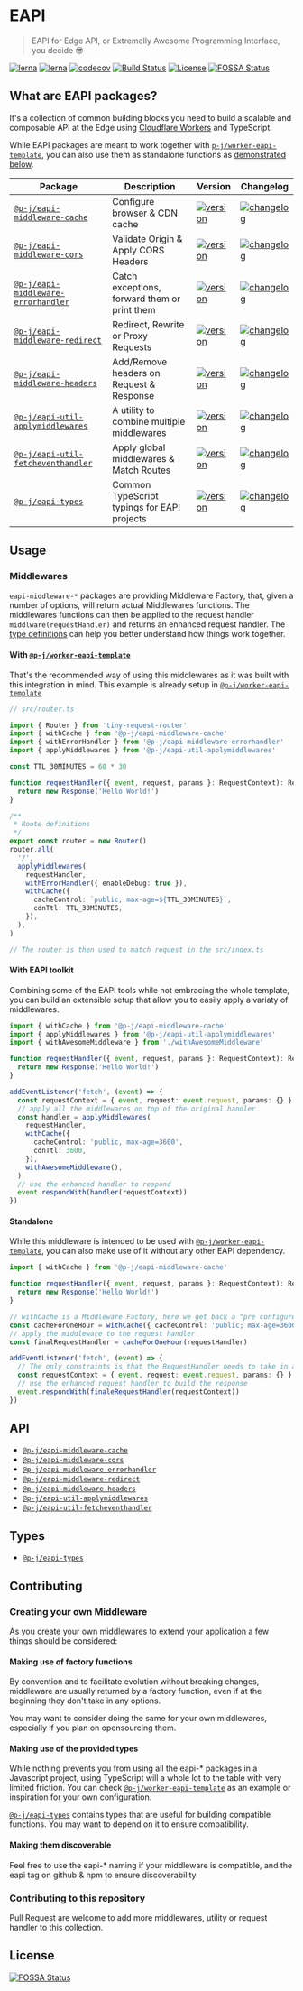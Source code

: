 # EAPI

> EAPI for Edge API, or Extremelly Awesome Programming Interface, you decide 😎

[![lerna](https://img.shields.io/badge/build%20with-lerna-cc00ff?style=flat-square)](https://lerna.js.org/)
[![lerna](https://img.shields.io/badge/released%20with-changeset-blue?style=flat-square)](https://github.com/atlassian/changesets/)
[![codecov](https://img.shields.io/codecov/c/github/p-j/eapi?style=flat-square)](https://codecov.io/gh/p-j/eapi)
[![Build Status](https://img.shields.io/github/workflow/status/p-j/eapi/Build?style=flat-square)](https://github.com/p-j/eapi/actions?query=workflow%3ABuild)
[![License](https://img.shields.io/github/license/p-j/eapi?style=flat-square)](./LICENSE)
[![FOSSA Status](https://app.fossa.com/api/projects/git%2Bgithub.com%2Fp-j%2Feapi.svg?type=shield)](https://app.fossa.com/projects/git%2Bgithub.com%2Fp-j%2Feapi?ref=badge_shield)

## What are EAPI packages?

It's a collection of common building blocks you need to build a scalable and composable API at the Edge using [Cloudflare Workers](https://workers.cloudflare.com/) and TypeScript.

While EAPI packages are meant to work together with [`p-j/worker-eapi-template`](https://github.com/p-j/worker-eapi-template), you can also use them as standalone functions as [demonstrated below](https://github.com/p-j/eapi#standalone).

| Package                                                                        | Description                                  | Version                                                                                                                                                     | Changelog                                                                                                                                        |
| ------------------------------------------------------------------------------ | -------------------------------------------- | ----------------------------------------------------------------------------------------------------------------------------------------------------------- | ------------------------------------------------------------------------------------------------------------------------------------------------ |
| [`@p-j/eapi-middleware-cache`](./packages/eapi-middleware-cache)               | Configure browser & CDN cache                | [![version](https://img.shields.io/npm/v/@p-j/eapi-middleware-cache?style=flat-square)](https://npmjs.com/package/@p-j/eapi-middleware-cache)               | [![changelog](https://img.shields.io/badge/changelog-%2B-lightgrey?style=flat-square)](https://changelogs.xyz/@p-j/eapi-middleware-cache)        |
| [`@p-j/eapi-middleware-cors`](./packages/eapi-middleware-cors)                 | Validate Origin & Apply CORS Headers         | [![version](https://img.shields.io/npm/v/@p-j/eapi-middleware-cors?style=flat-square)](https://npmjs.com/package/@p-j/eapi-middleware-cors)                 | [![changelog](https://img.shields.io/badge/changelog-%2B-lightgrey?style=flat-square)](https://changelogs.xyz/@p-j/eapi-middleware-cors)         |
| [`@p-j/eapi-middleware-errorhandler`](./packages/eapi-middleware-errorhandler) | Catch exceptions, forward them or print them | [![version](https://img.shields.io/npm/v/@p-j/eapi-middleware-errorhandler?style=flat-square)](https://npmjs.com/package/@p-j/eapi-middleware-errorhandler) | [![changelog](https://img.shields.io/badge/changelog-%2B-lightgrey?style=flat-square)](https://changelogs.xyz/@p-j/eapi-middleware-errorhandler) |
| [`@p-j/eapi-middleware-redirect`](./packages/eapi-middleware-redirect)         | Redirect, Rewrite or Proxy Requests          | [![version](https://img.shields.io/npm/v/@p-j/eapi-middleware-redirect?style=flat-square)](https://npmjs.com/package/@p-j/eapi-middleware-redirect)         | [![changelog](https://img.shields.io/badge/changelog-%2B-lightgrey?style=flat-square)](https://changelogs.xyz/@p-j/eapi-middleware-redirect)     |
| [`@p-j/eapi-middleware-headers`](./packages/eapi-middleware-headers)           | Add/Remove headers on Request & Response     | [![version](https://img.shields.io/npm/v/@p-j/eapi-middleware-headers?style=flat-square)](https://npmjs.com/package/@p-j/eapi-middleware-headers)           | [![changelog](https://img.shields.io/badge/changelog-%2B-lightgrey?style=flat-square)](https://changelogs.xyz/@p-j/eapi-middleware-headers)      |
| [`@p-j/eapi-util-applymiddlewares`](./packages/eapi-util-applymiddlewares)     | A utility to combine multiple middlewares    | [![version](https://img.shields.io/npm/v/@p-j/eapi-util-applymiddlewares?style=flat-square)](https://npmjs.com/package/@p-j/eapi-util-applymiddlewares)     | [![changelog](https://img.shields.io/badge/changelog-%2B-lightgrey?style=flat-square)](https://changelogs.xyz/@p-j/eapi-util-applymiddlewares)   |
| [`@p-j/eapi-util-fetcheventhandler`](./packages/eapi-util-fetcheventhandler)   | Apply global middlewares & Match Routes      | [![version](https://img.shields.io/npm/v/@p-j/eapi-util-fetcheventhandler?style=flat-square)](https://npmjs.com/package/@p-j/eapi-util-fetcheventhandler)   | [![changelog](https://img.shields.io/badge/changelog-%2B-lightgrey?style=flat-square)](https://changelogs.xyz/@p-j/eapi-util-fetcheventhandler)  |
| [`@p-j/eapi-types`](./packages/eapi-types)                                     | Common TypeScript typings for EAPI projects  | [![version](https://img.shields.io/npm/v/@p-j/eapi-types?style=flat-square)](https://npmjs.com/package/@p-j/eapi-types)                                     | [![changelog](https://img.shields.io/badge/changelog-%2B-lightgrey?style=flat-square)](https://changelogs.xyz/@p-j/eapi-types)                   |

## Usage

### Middlewares

`eapi-middleware-*` packages are providing Middleware Factory, that, given a number of options, will return actual Middlewares functions.
The middlewares functions can then be applied to the request handler `middlware(requestHandler)` and returns an enhanced request handler.
The [type definitions](https://github.com/p-j/eapi/blob/main/packages/eapi-types/index.d.ts) can help you better understand how things work together.

#### With [`@p-j/worker-eapi-template`](https://github.com/p-j/worker-eapi-template)

That's the recommended way of using this middlewares as it was built with this integration in mind.
This example is already setup in [`@p-j/worker-eapi-template`](https://github.com/p-j/worker-eapi-template)

```ts
// src/router.ts

import { Router } from 'tiny-request-router'
import { withCache } from '@p-j/eapi-middleware-cache'
import { withErrorHandler } from '@p-j/eapi-middleware-errorhandler'
import { applyMiddlewares } from '@p-j/eapi-util-applymiddlewares'

const TTL_30MINUTES = 60 * 30

function requestHandler({ event, request, params }: RequestContext): Response {
  return new Response('Hello World!')
}

/**
 * Route definitions
 */
export const router = new Router()
router.all(
  '/',
  applyMiddlewares(
    requestHandler,
    withErrorHandler({ enableDebug: true }),
    withCache({
      cacheControl: `public, max-age=${TTL_30MINUTES}`,
      cdnTtl: TTL_30MINUTES,
    }),
  ),
)

// The router is then used to match request in the src/index.ts
```

#### With EAPI toolkit

Combining some of the EAPI tools while not embracing the whole template, you can build an extensible setup that allow you to easily apply a variaty of middlewares.

```ts
import { withCache } from '@p-j/eapi-middleware-cache'
import { applyMiddlewares } from '@p-j/eapi-util-applymiddlewares'
import { withAwesomeMiddleware } from './withAwesomeMiddleware'

function requestHandler({ event, request, params }: RequestContext): Response {
  return new Response('Hello World!')
}

addEventListener('fetch', (event) => {
  const requestContext = { event, request: event.request, params: {} }
  // apply all the middlewares on top of the original handler
  const handler = applyMiddlewares(
    requestHandler,
    withCache({
      cacheControl: 'public, max-age=3600',
      cdnTtl: 3600,
    }),
    withAwesomeMiddleware(),
  )
  // use the enhanced handler to respond
  event.respondWith(handler(requestContext))
})
```

#### Standalone

While this middleware is intended to be used with [`@p-j/worker-eapi-template`](https://github.com/p-j/worker-eapi-template), you can also make use of it without any other EAPI dependency.

```ts
import { withCache } from '@p-j/eapi-middleware-cache'

function requestHandler({ event, request, params }: RequestContext): Response {
  return new Response('Hello World!')
}

// withCache is a Middleware Factory, here we get back a "pre configured" middleware
const cacheForOneHour = withCache({ cacheControl: 'public; max-age=3600' })
// apply the middleware to the request handler
const finalRequestHandler = cacheForOneHour(requestHandler)

addEventListener('fetch', (event) => {
  // The only constraints is that the RequestHandler needs to take in a RequestContext
  const requestContext = { event, request: event.request, params: {} }
  // use the enhanced request handler to build the response
  event.respondWith(finaleRequestHandler(requestContext))
})
```

## API

- [`@p-j/eapi-middleware-cache`](./packages/eapi-middleware-cache)
- [`@p-j/eapi-middleware-cors`](./packages/eapi-middleware-cors)
- [`@p-j/eapi-middleware-errorhandler`](./packages/eapi-middleware-errorHandler)
- [`@p-j/eapi-middleware-redirect`](./packages/eapi-middleware-redirect)
- [`@p-j/eapi-middleware-headers`](./packages/eapi-middleware-headers)
- [`@p-j/eapi-util-applymiddlewares`](./packages/eapi-util-applyMiddlewares)
- [`@p-j/eapi-util-fetcheventhandler`](./packages/eapi-util-fetchEventHandler)

## Types

- [`@p-j/eapi-types`](./packages/eapy-types)

## Contributing

### Creating your own Middleware

As you create your own middlewares to extend your application a few things should be considered:

#### Making use of factory functions

By convention and to facilitate evolution without breaking changes, middleware are usually returned by a factory function, even if at the beginning they don't take in any options.

You may want to consider doing the same for your own middlewares, especially if you plan on opensourcing them.

#### Making use of the provided types

While nothing prevents you from using all the eapi-\* packages in a Javascript project, using TypeScript will a whole lot to the table with very limited friction. You can check [`@p-j/worker-eapi-template`](https://github.com/p-j/worker-eapi-template) as an example or inspiration for your own configuration.

[`@p-j/eapi-types`](./packages/eapy-types) contains types that are useful for building compatible functions. You may want to depend on it to ensure compatibility.

#### Making them discoverable

Feel free to use the eapi-\* naming if your middleware is compatible, and the eapi tag on github & npm to ensure discoverability.

### Contributing to this repository

Pull Request are welcome to add more middlewares, utility or request handler to this collection.


## License
[![FOSSA Status](https://app.fossa.com/api/projects/git%2Bgithub.com%2Fp-j%2Feapi.svg?type=large)](https://app.fossa.com/projects/git%2Bgithub.com%2Fp-j%2Feapi?ref=badge_large)